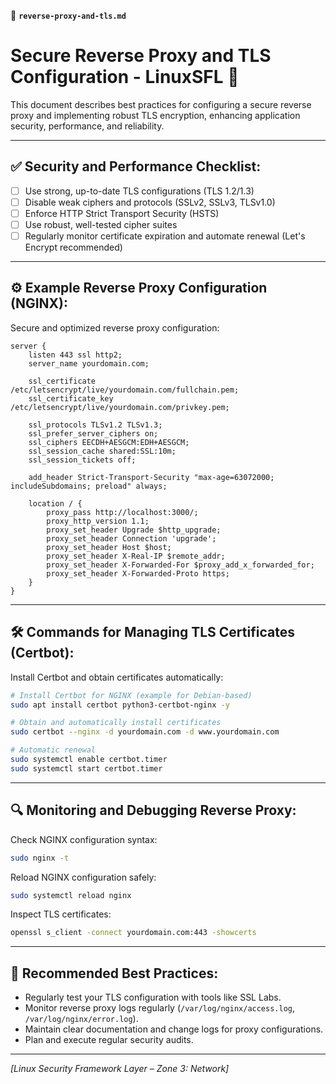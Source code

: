 📄 **`reverse-proxy-and-tls.md`**

# Secure Reverse Proxy and TLS Configuration - LinuxSFL 🔐

This document describes best practices for configuring a secure reverse proxy and implementing robust TLS encryption, enhancing application security, performance, and reliability.

---

## ✅ **Security and Performance Checklist:**

- [ ] Use strong, up-to-date TLS configurations (TLS 1.2/1.3)
- [ ] Disable weak ciphers and protocols (SSLv2, SSLv3, TLSv1.0)
- [ ] Enforce HTTP Strict Transport Security (HSTS)
- [ ] Use robust, well-tested cipher suites
- [ ] Regularly monitor certificate expiration and automate renewal (Let's Encrypt recommended)

---

## ⚙️ **Example Reverse Proxy Configuration (NGINX):**

Secure and optimized reverse proxy configuration:
```nginx
server {
    listen 443 ssl http2;
    server_name yourdomain.com;

    ssl_certificate /etc/letsencrypt/live/yourdomain.com/fullchain.pem;
    ssl_certificate_key /etc/letsencrypt/live/yourdomain.com/privkey.pem;

    ssl_protocols TLSv1.2 TLSv1.3;
    ssl_prefer_server_ciphers on;
    ssl_ciphers EECDH+AESGCM:EDH+AESGCM;
    ssl_session_cache shared:SSL:10m;
    ssl_session_tickets off;

    add_header Strict-Transport-Security "max-age=63072000; includeSubdomains; preload" always;

    location / {
        proxy_pass http://localhost:3000/;
        proxy_http_version 1.1;
        proxy_set_header Upgrade $http_upgrade;
        proxy_set_header Connection 'upgrade';
        proxy_set_header Host $host;
        proxy_set_header X-Real-IP $remote_addr;
        proxy_set_header X-Forwarded-For $proxy_add_x_forwarded_for;
        proxy_set_header X-Forwarded-Proto https;
    }
}
```

---

## 🛠️ **Commands for Managing TLS Certificates (Certbot):**

Install Certbot and obtain certificates automatically:
```bash
# Install Certbot for NGINX (example for Debian-based)
sudo apt install certbot python3-certbot-nginx -y

# Obtain and automatically install certificates
sudo certbot --nginx -d yourdomain.com -d www.yourdomain.com

# Automatic renewal
sudo systemctl enable certbot.timer
sudo systemctl start certbot.timer
```

---

## 🔍 **Monitoring and Debugging Reverse Proxy:**

Check NGINX configuration syntax:
```bash
sudo nginx -t
```

Reload NGINX configuration safely:
```bash
sudo systemctl reload nginx
```

Inspect TLS certificates:
```bash
openssl s_client -connect yourdomain.com:443 -showcerts
```

---

## 📌 **Recommended Best Practices:**

- Regularly test your TLS configuration with tools like SSL Labs.
- Monitor reverse proxy logs regularly (`/var/log/nginx/access.log`, `/var/log/nginx/error.log`).
- Maintain clear documentation and change logs for proxy configurations.
- Plan and execute regular security audits.

---

*[Linux Security Framework Layer – Zone 3: Network]*
